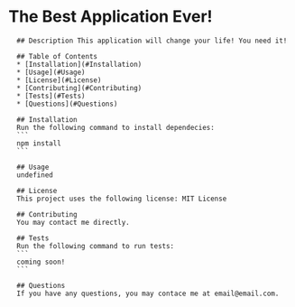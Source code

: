 # The Best Application Ever! 

      ## Description This application will change your life! You need it!
      
      ## Table of Contents
      * [Installation](#Installation)
      * [Usage](#Usage)
      * [License](#License)
      * [Contributing](#Contributing)
      * [Tests](#Tests)
      * [Questions](#Questions)
      
      ## Installation
      Run the following command to install dependecies:
      ```
      npm install
      ```

      ## Usage
      undefined

      ## License
      This project uses the following license: MIT License

      ## Contributing
      You may contact me directly.
      
      ## Tests
      Run the following command to run tests: 
      ```
      coming soon! 
      ```
      
      ## Questions
      If you have any questions, you may contace me at email@email.com. 
    
      